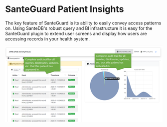 # SanteGuard Patient Insights

The key feature of SanteGuard is its ability to easily convey access patterns on. Using SanteDB's robust query and BI infrastructure it is easy for the SanteGuard plugin to extend user screens and display how users are accessing records in your health system.

![](../.gitbook/assets/image%20%288%29.png)



